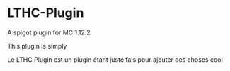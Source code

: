 # LTHC-Plugin
A spigot plugin for MC 1.12.2

This plugin is simply

Le LTHC Plugin est un plugin étant juste fais pour ajouter des choses cool
